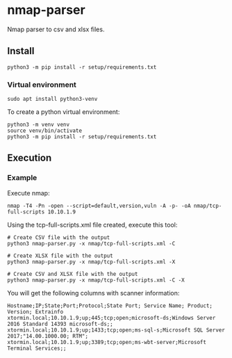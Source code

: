 # nmap-parser
Nmap parser to csv and xlsx files.

## Install

```
python3 -m pip install -r setup/requirements.txt
```

### Virtual environment

```
sudo apt install python3-venv
```

To create a python virtual environment:

```
python3 -m venv venv
source venv/bin/activate
python3 -m pip install -r setup/requirements.txt
```

## Execution

### Example

Execute nmap:

```
nmap -T4 -Pn -open --script=default,version,vuln -A -p- -oA nmap/tcp-full-scripts 10.10.1.9
```

Using the tcp-full-scripts.xml file created, execute this tool:

```
# Create CSV file with the output
python3 nmap-parser.py -x nmap/tcp-full-scripts.xml -C

# Create XLSX file with the output
python3 nmap-parser.py -x nmap/tcp-full-scripts.xml -X

# Create CSV and XLSX file with the output
python3 nmap-parser.py -x nmap/tcp-full-scripts.xml -C -X       
```

You will get the following columns with scanner information:

```
Hostname;IP;State;Port;Protocol;State Port; Service Name; Product; Version; Extrainfo
xtormin.local;10.10.1.9;up;445;tcp;open;microsoft-ds;Windows Server 2016 Standard 14393 microsoft-ds;;
xtormin.local;10.10.1.9;up;1433;tcp;open;ms-sql-s;Microsoft SQL Server 2017;"14.00.1000.00; RTM";
xtormin.local;10.10.1.9;up;3389;tcp;open;ms-wbt-server;Microsoft Terminal Services;;
```